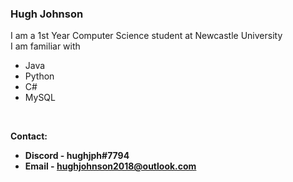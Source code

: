 ### Hugh Johnson
I am a 1st Year Computer Science student at Newcastle University<br>
I am familiar with
* Java
* Python
* C#
* MySQL
<br>

<b>Contact:<b> 
* Discord - hughjph#7794
* Email   - hughjohnson2018@outlook.com

